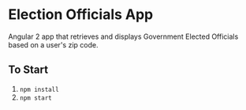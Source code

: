 # Election Officials App

Angular 2 app that retrieves and displays Government Elected Officials based on a user's zip code.

## To Start
1. `npm install`
1. `npm start`
